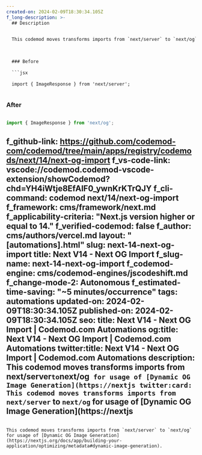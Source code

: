 ```yaml
---
created-on: 2024-02-09T18:30:34.105Z
f_long-description: >-
  ## Description
  

  This codemod moves transforms imports from `next/server` to `next/og` for usage of [Dynamic OG Image Generation](https://nextjs.org/docs/app/building-your-application/optimizing/metadata#dynamic-image-generation).
  

  
  ### Before
  
  ```jsx
  
  import { ImageResponse } from 'next/server';
  
  ```
  
  ### After
  
  ```jsx
  
  import { ImageResponse } from 'next/og';
  
  ```
f_github-link: https://github.com/codemod-com/codemod/tree/main/apps/registry/codemods/next/14/next-og-import
f_vs-code-link: vscode://codemod.codemod-vscode-extension/showCodemod?chd=YH4iWtje8EfAlF0_ywnKrKTrQJY
f_cli-command: codemod next/14/next-og-import
f_framework: cms/framework/next.md
f_applicability-criteria: "Next.js version higher or equal to 14."
f_verified-codemod: false
f_author: cms/authors/vercel.md
layout: "[automations].html"
slug: next-14-next-og-import
title: Next V14 - Next OG Import
f_slug-name: next-14-next-og-import
f_codemod-engine: cms/codemod-engines/jscodeshift.md
f_change-mode-2: Autonomous
f_estimated-time-saving: "~5 minutes/occurrence"
tags: automations
updated-on: 2024-02-09T18:30:34.105Z
published-on: 2024-02-09T18:30:34.105Z
seo:
  title: Next V14 - Next OG Import | Codemod.com Automations
  og:title: Next V14 - Next OG Import | Codemod.com Automations
  twitter:title: Next V14 - Next OG Import | Codemod.com Automations
  description: This codemod moves transforms imports from next/server` to `next/og` for usage of [Dynamic OG Image Generation](https://nextjs
  twitter:card: This codemod moves transforms imports from next/server` to `next/og` for usage of [Dynamic OG Image Generation](https://nextjs
---
```

This codemod moves transforms imports from `next/server` to `next/og` for usage of [Dynamic OG Image Generation](https://nextjs.org/docs/app/building-your-application/optimizing/metadata#dynamic-image-generation).